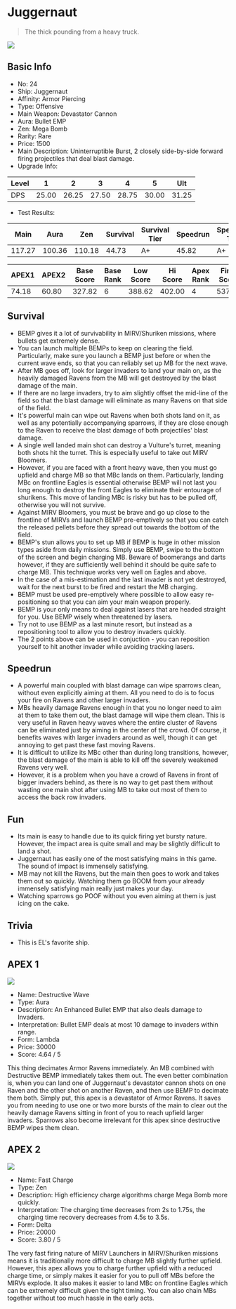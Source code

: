 # Juggernaut

> The thick pounding from a heavy truck.

<img src="/ships/ship_24.png" style={{zoom:1}}/>

## Basic Info

- No: 24
- Ship: Juggernaut
- Affinity: Armor Piercing
- Type: Offensive
- Main Weapon: Devastator Cannon
- Aura: Bullet EMP
- Zen: Mega Bomb
- Rarity: Rare
- Price: 1500
- Main Description: Uninterruptible Burst, 2 closely side-by-side forward firing projectiles that deal blast damage.
- Upgrade Info: 

| Level | 1 | 2 | 3 | 4 | 5 | Ult |
|--|--|--|--|--|--|--|
| DPS | 25.00 | 26.25 | 27.50 | 28.75 | 30.00 | 31.25 |

- Test Results: 

| Main | Aura | Zen | Survival | Survival Tier | Speedrun | Speedrun Tier | Fun | Fun Tier |
|--|--|--|--|--|--|--|--|--|
| 117.27 | 100.36 | 110.18 | 44.73 | A+ | 45.82 | A+ | 44.73 | A+ |

| APEX1 | APEX2 | Base Score | Base Rank | Low Score | Hi Score | Apex Rank | Final Score | FinalRank |
|--|--|--|--|--|--|--|--|--|
| 74.18 | 60.80 | 327.82 | 6 | 388.62 | 402.00 | 4 | 537.27 | 5 |

## Survival

- BEMP gives it a lot of survivability in MIRV/Shuriken missions, where bullets get extremely dense.
- You can launch multiple BEMPs to keep on clearing the field. Particularly, make sure you launch a BEMP just before or when the current wave ends, so that you can reliably set up MB for the next wave.
- After MB goes off, look for larger invaders to land your main on, as the heavily damaged Ravens from the MB will get destroyed by the blast damage of the main.
- If there are no large invaders, try to aim slightly offset the mid-line of the field so that the blast damage will eliminate as many Ravens on that side of the field.
- It's powerful main can wipe out Ravens when both shots land on it, as well as any potentially accompanying sparrows, if they are close enough to the Raven to receive the blast damage of both projectiles' blast damage.
- A single well landed main shot can destroy a Vulture's turret, meaning both shots hit the turret. This is especially useful to take out MIRV Bloomers.
- However, if you are faced with a front heavy wave, then you must go upfield and charge MB so that MBc lands on them. Particularly, landing MBc on frontline Eagles is essential otherwise BEMP will not last you long enough to destroy the front Eagles to eliminate their entourage of shurikens. This move of landing MBc is risky but has to be pulled off, otherwise you will not survive.
- Against MIRV Bloomers, you must be brave and go up close to the frontline of MIRVs and launch BEMP pre-emptively so that you can catch the released pellets before they spread out towards the bottom of the field.
- BEMP's stun allows you to set up MB if BEMP is huge in other mission types aside from daily missions. Simply use BEMP, swipe to the bottom of the screen and begin charging MB. Beware of boomerangs and darts however, if they are sufficiently well behind it should be quite safe to charge MB. This technique works very well on Eagles and above.
- In the case of a mis-estimation and the last invader is not yet destroyed, wait for the next burst to be fired and restart the MB charging.
- BEMP must be used pre-emptively where possible to allow easy re-positioning so that you can aim your main weapon properly.
- BEMP is your only means to deal against lasers that are headed straight for you. Use BEMP wisely when threatened by lasers.
- Try not to use BEMP as a last minute resort, but instead as a repositioning tool to allow you to destroy invaders quickly.
- The 2 points above can be used in conjuction - you can reposition yourself to hit another invader while avoiding tracking lasers.

## Speedrun

- A powerful main coupled with blast damage can wipe sparrows clean, without even explicitly aiming at them. All you need to do is to focus your fire on Ravens and other larger invaders.
- MBs heavily damage Ravens enough in that you no longer need to aim at them to take them out, the blast damage will wipe them clean. This is very useful in Raven heavy waves where the entire cluster of Ravens can be eliminated just by aiming in the center of the crowd. Of course, it benefits waves with larger invaders around as well, though it can get annoying to get past these fast moving Ravens.
- It is difficult to utilize its MBc other than during long transitions, however, the blast damage of the main is able to kill off the severely weakened Ravens very well.
- However, it is a problem when you have a crowd of Ravens in front of bigger invaders behind, as there is no way to get past them without wasting one main shot after using MB to take out most of them to access the back row invaders.

## Fun

- Its main is easy to handle due to its quick firing yet bursty nature. However, the impact area is quite small and may be slightly difficult to land a shot.
- Juggernaut has easily one of the most satisfying mains in this game. The sound of impact is immensely satisfying.
- MB may not kill the Ravens, but the main then goes to work and takes them out so quickly. Watching them go BOOM from your already immensely satisfying main really just makes your day.
- Watching sparrows go POOF without you even aiming at them is just icing on the cake.

## Trivia

- This is EL's favorite ship.

## APEX 1

<img src="/ships/ship_24_apex_1.png" style={{zoom:1}}/>

- Name: Destructive Wave
- Type: Aura
- Description: An Enhanced Bullet EMP that also deals damage to Invaders.
- Interpretation: Bullet EMP deals at most 10 damage to invaders within range.
- Form: Lambda
- Price: 30000
- Score: 4.64 / 5

This thing decimates Armor Ravens immediately. An MB combined with Destructive BEMP immediately takes them out. The even better combination is, when you can land one of Juggernaut's devastator cannon shots on one Raven and the other shot on another Raven, and then use BEMP to decimate them both. Simply put, this apex is a devastator of Armor Ravens. It saves you from needing to use one or two more bursts of the main to clear out the heavily damage Ravens sitting in front of you to reach upfield larger invaders. Sparrows also become irrelevant for this apex since destructive BEMP wipes them clean.

## APEX 2

<img src="/ships/ship_24_apex_2.png" style={{zoom:1}}/>

- Name: Fast Charge
- Type: Zen
- Description: High efficiency charge algorithms charge Mega Bomb more quickly.
- Interpretation: The charging time decreases from 2s to 1.75s, the charging time recovery decreases from 4.5s to 3.5s.
- Form: Delta
- Price: 20000
- Score: 3.80 / 5

The very fast firing nature of MIRV Launchers in MIRV/Shuriken missions means it is traditionally more difficult to charge MB slightly further upfield. However, this apex allows you to charge further upfield with a reduced charge time, or simply makes it easier for you to pull off MBs before the MIRVs explode. It also makes it easier to land MBc on frontline Eagles which can be extremely difficult given the tight timing. You can also chain MBs together without too much hassle in the early acts.
